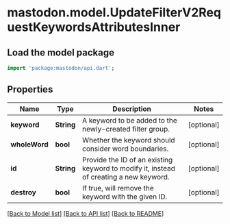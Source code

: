 # mastodon.model.UpdateFilterV2RequestKeywordsAttributesInner

## Load the model package
```dart
import 'package:mastodon/api.dart';
```

## Properties
Name | Type | Description | Notes
------------ | ------------- | ------------- | -------------
**keyword** | **String** | A keyword to be added to the newly-created filter group. | [optional] 
**wholeWord** | **bool** | Whether the keyword should consider word boundaries. | [optional] 
**id** | **String** | Provide the ID of an existing keyword to modify it, instead of creating a new keyword. | [optional] 
**destroy** | **bool** | If true, will remove the keyword with the given ID. | [optional] 

[[Back to Model list]](../README.md#documentation-for-models) [[Back to API list]](../README.md#documentation-for-api-endpoints) [[Back to README]](../README.md)


